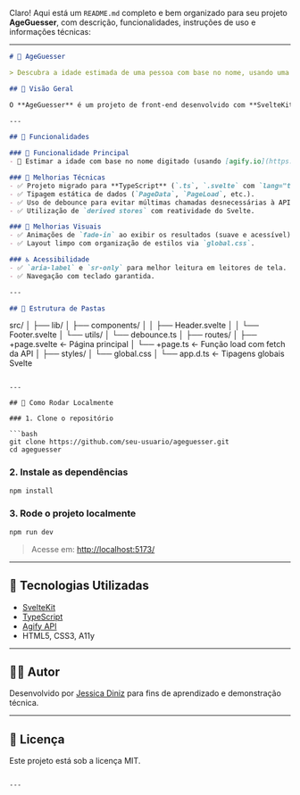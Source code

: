 Claro! Aqui está um `README.md` completo e bem organizado para seu projeto **AgeGuesser**, com descrição, funcionalidades, instruções de uso e informações técnicas:

---

```markdown
# 🧠 AgeGuesser

> Descubra a idade estimada de uma pessoa com base no nome, usando uma interface simples e intuitiva feita com **SvelteKit + TypeScript**.

## 📸 Visão Geral

O **AgeGuesser** é um projeto de front-end desenvolvido com **SvelteKit** que consome a API [Agify.io](https://agify.io) para prever a idade de uma pessoa com base no nome fornecido. O objetivo é demonstrar domínio técnico, organização de código, boas práticas com TypeScript e foco na experiência do usuário.

---

## 🚀 Funcionalidades

### 🎯 Funcionalidade Principal
- 🔎 Estimar a idade com base no nome digitado (usando [agify.io](https://agify.io)).

### 🧠 Melhorias Técnicas
- ✅ Projeto migrado para **TypeScript** (`.ts`, `.svelte` com `lang="ts"`).
- ✅ Tipagem estática de dados (`PageData`, `PageLoad`, etc.).
- ✅ Uso de debounce para evitar múltimas chamadas desnecessárias à API.
- ✅ Utilização de `derived stores` com reatividade do Svelte.

### 🎨 Melhorias Visuais
- ✅ Animações de `fade-in` ao exibir os resultados (suave e acessível).
- ✅ Layout limpo com organização de estilos via `global.css`.

### ♿ Acessibilidade
- ✅ `aria-label` e `sr-only` para melhor leitura em leitores de tela.
- ✅ Navegação com teclado garantida.

---

## 📁 Estrutura de Pastas

```

src/
│
├── lib/
│   ├── components/
│   │   ├── Header.svelte
│   │   └── Footer.svelte
│   └── utils/
│       └── debounce.ts
│
├── routes/
│   ├── +page.svelte        ← Página principal
│   └── +page.ts            ← Função load com fetch da API
│
├── styles/
│   └── global.css
│
└── app.d.ts                ← Tipagens globais Svelte

````

---

## 🧪 Como Rodar Localmente

### 1. Clone o repositório

```bash
git clone https://github.com/seu-usuario/ageguesser.git
cd ageguesser
````

### 2. Instale as dependências

```bash
npm install
```

### 3. Rode o projeto localmente

```bash
npm run dev
```

> Acesse em: [http://localhost:5173/](http://localhost:5173/)

---

## 🧰 Tecnologias Utilizadas

* [SvelteKit](https://kit.svelte.dev/)
* [TypeScript](https://www.typescriptlang.org/)
* [Agify API](https://agify.io)
* HTML5, CSS3, A11y

--- 

## 🧑‍💻 Autor

Desenvolvido por [Jessica Diniz](https://github.com/jessicadinizz) para fins de aprendizado e demonstração técnica.

---

## 📄 Licença

Este projeto está sob a licença MIT.

```

---

```
